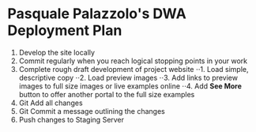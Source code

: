 # Pasquale Palazzolo's DWA Deployment Plan


1. Develop the site locally
2. Commit regularly when you reach logical stopping points in your work
3. Complete rough draft development of project website
⋅⋅1. Load simple, descriptive copy
⋅⋅2. Load preview images
⋅⋅3. Add links to preview images to full size images or live examples online
⋅⋅4. Add **See More** button to offer another portal to the full size examples
5. Git Add all changes
6. Git Commit a message outlining the changes
7. Push changes to Staging Server
